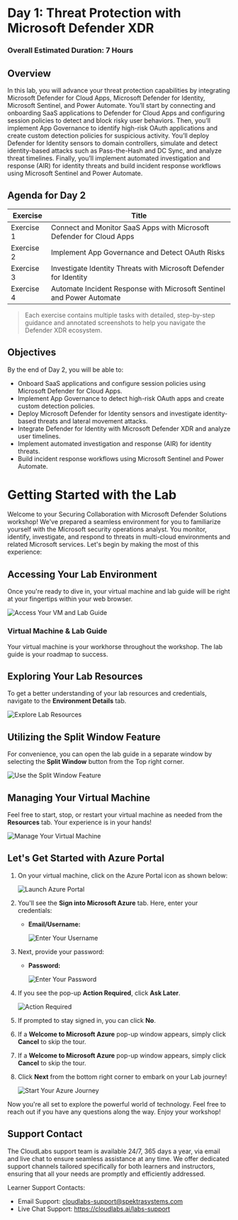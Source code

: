 # Day 1: Threat Protection with Microsoft Defender XDR

### Overall Estimated Duration: 7 Hours

## Overview

In this lab, you will advance your threat protection capabilities by integrating Microsoft Defender for Cloud Apps, Microsoft Defender for Identity, Microsoft Sentinel, and Power Automate. You’ll start by connecting and onboarding SaaS applications to Defender for Cloud Apps and configuring session policies to detect and block risky user behaviors. Then, you’ll implement App Governance to identify high-risk OAuth applications and create custom detection policies for suspicious activity. You’ll deploy Defender for Identity sensors to domain controllers, simulate and detect identity-based attacks such as Pass-the-Hash and DC Sync, and analyze threat timelines. Finally, you’ll implement automated investigation and response (AIR) for identity threats and build incident response workflows using Microsoft Sentinel and Power Automate.

## Agenda for Day 2

| Exercise | Title                                                                 |
|----------|------------------------------------------------------------------------|
| Exercise 1 | Connect and Monitor SaaS Apps with Microsoft Defender for Cloud Apps |
| Exercise 2 | Implement App Governance and Detect OAuth Risks                      |
| Exercise 3 | Investigate Identity Threats with Microsoft Defender for Identity     |
| Exercise 4 | Automate Incident Response with Microsoft Sentinel and Power Automate|

> Each exercise contains multiple tasks with detailed, step-by-step guidance and annotated screenshots to help you navigate the Defender XDR ecosystem.

## Objectives

By the end of Day 2, you will be able to:

- Onboard SaaS applications and configure session policies using Microsoft Defender for Cloud Apps.
- Implement App Governance to detect high-risk OAuth apps and create custom detection policies.
- Deploy Microsoft Defender for Identity sensors and investigate identity-based threats and lateral movement attacks.
- Integrate Defender for Identity with Microsoft Defender XDR and analyze user timelines.
- Implement automated investigation and response (AIR) for identity threats.
- Build incident response workflows using Microsoft Sentinel and Power Automate.

# Getting Started with the Lab
 
Welcome to your Securing Collaboration with Microsoft Defender Solutions workshop! We've prepared a seamless environment for you to familiarize yourself with the Microsoft security operations analyst. You monitor, identify, investigate, and respond to threats in multi-cloud environments and related Microsoft services. Let's begin by making the most of this experience:
 
## Accessing Your Lab Environment
 
Once you're ready to dive in, your virtual machine and lab guide will be right at your fingertips within your web browser.
 
![Access Your VM and Lab Guide](./media/rd_gs_1_1.png)

### Virtual Machine & Lab Guide
 
Your virtual machine is your workhorse throughout the workshop. The lab guide is your roadmap to success.
 
## Exploring Your Lab Resources
 
To get a better understanding of your lab resources and credentials, navigate to the **Environment Details** tab.
 
![Explore Lab Resources](./media/rd_gs_1_2.png)
 
## Utilizing the Split Window Feature
 
For convenience, you can open the lab guide in a separate window by selecting the **Split Window** button from the Top right corner.
 
![Use the Split Window Feature](./media/rd_gs_1_3.png)
 
## Managing Your Virtual Machine
 
Feel free to start, stop, or restart your virtual machine as needed from the **Resources** tab. Your experience is in your hands!
 
![Manage Your Virtual Machine](./media/rd_gs_1_4.png)

## Let's Get Started with Azure Portal
 
1. On your virtual machine, click on the Azure Portal icon as shown below:
 
    ![Launch Azure Portal](./media/rd_gs_1_5.png)

1. You'll see the **Sign into Microsoft Azure** tab. Here, enter your credentials:
 
   - **Email/Username:** <inject key="AzureAdUserEmail"></inject>
 
     ![Enter Your Username](./media/rd_gs_1_6.png)
 
1. Next, provide your password:
 
   - **Password:** <inject key="AzureAdUserPassword"></inject>
 
     ![Enter Your Password](./media/rd_gs_1_7.png)

1. If you see the pop-up **Action Required**, click **Ask Later**.

    ![Action Required](./media/rd_gs_1_8.png) 
 
1. If prompted to stay signed in, you can click **No**.

1. If a **Welcome to Microsoft Azure** pop-up window appears, simply click **Cancel** to skip the tour.


1. If a **Welcome to Microsoft Azure** pop-up window appears, simply click **Cancel** to skip the tour.
 
1. Click **Next** from the bottom right corner to embark on your Lab journey!
 
     ![Start Your Azure Journey](./media/rd_gs_1_9.png)

Now you're all set to explore the powerful world of technology. Feel free to reach out if you have any questions along the way. Enjoy your workshop!

## Support Contact

The CloudLabs support team is available 24/7, 365 days a year, via email and live chat to ensure seamless assistance at any time. We offer dedicated support channels tailored specifically for both learners and instructors, ensuring that all your needs are promptly and efficiently addressed.

Learner Support Contacts:

- Email Support: cloudlabs-support@spektrasystems.com
- Live Chat Support: https://cloudlabs.ai/labs-support
